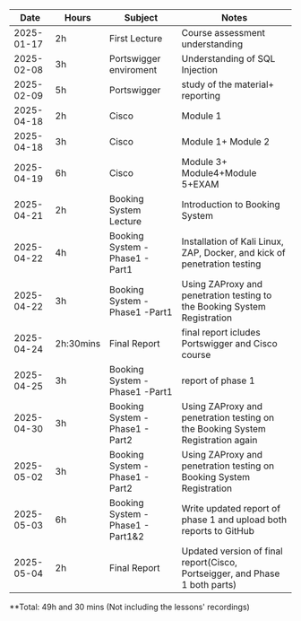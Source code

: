 | Date       | Hours     | Subject      | Notes                 |
|------------|-----------|------------  |-----------------------|
| 2025-01-17 | 2h        | First Lecture|  Course assessment understanding|
|2025-02-08  |3h         | Portswigger enviroment| Understanding of SQL Injection|
|2025-02-09  | 5h        | Portswigger           |study of the material+ reporting|
|2025-04-18   | 2h        | Cisco  |   Module 1|
|2025-04-18    | 3h       |  Cisco| Module 1+ Module 2|
|2025-04-19    |6h        |Cisco | Module 3+ Module4+Module 5+EXAM|
|2025-04-21    | 2h            | Booking System Lecture  | Introduction to Booking System   |
| 2025-04-22    | 4h | Booking System - Phase1 - Part1  |  Installation of Kali Linux, ZAP, Docker, and kick of penetration testing |
| 2025-04-22     | 3h | Booking System - Phase1 -Part1  |  Using ZAProxy and penetration testing to the Booking System Registration |
| 2025-04-24    | 2h:30mins | Final Report| final report icludes Portswigger and Cisco course |
| 2025-04-25    | 3h | Booking System - Phase1 -Part1 |  report of phase 1|
| 2025-04-30    | 3h | Booking System - Phase1 - Part2 |  Using ZAProxy and penetration testing on the Booking System Registration again |
| 2025-05-02    | 3h | Booking System - Phase1 - Part2 |  Using ZAProxy and penetration testing on Booking System Registration|
| 2025-05-03     | 6h | Booking System - Phase1 - Part1&2 |  Write updated report of phase 1 and upload both reports to GitHub |
| 2025-05-04    | 2h | Final Report| Updated version of final report(Cisco, Portseigger, and Phase 1 both parts) |

**Total: 49h and 30 mins (Not including the lessons' recordings)
